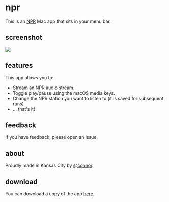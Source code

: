 # npr

This is an [NPR](https://npr.org) Mac app that sits in your menu bar.

## screenshot

![](https://user-images.githubusercontent.com/97697/51082021-0ab0a900-16cc-11e9-86e5-03050ec9f2b8.png)

## features

This app allows you to:

* Stream an NPR audio stream.
* Toggle play/pause using the macOS media keys.
* Change the NPR station you want to listen to (it is saved for subsequent runs)
* ... that's it!

## feedback

If you have feedback, please open an issue.

## about

Proudly made in Kansas City by [@connor](https://twitter.com/connor).

## download

You can download a copy of the app [here](https://github.com/connor/npr/releases/).
